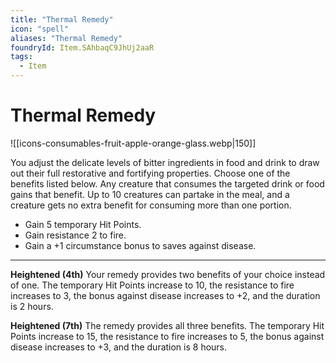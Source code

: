 ```yaml
---
title: "Thermal Remedy"
icon: "spell"
aliases: "Thermal Remedy"
foundryId: Item.SAhbaqC9JhUj2aaR
tags:
  - Item
---
```


# Thermal Remedy
![[icons-consumables-fruit-apple-orange-glass.webp|150]]

You adjust the delicate levels of bitter ingredients in food and drink to draw out their full restorative and fortifying properties. Choose one of the benefits listed below. Any creature that consumes the targeted drink or food gains that benefit. Up to 10 creatures can partake in the meal, and a creature gets no extra benefit for consuming more than one portion.

*   Gain 5 temporary Hit Points.
*   Gain resistance 2 to fire.
*   Gain a +1 circumstance bonus to saves against disease.

* * *

**Heightened (4th)** Your remedy provides two benefits of your choice instead of one. The temporary Hit Points increase to 10, the resistance to fire increases to 3, the bonus against disease increases to +2, and the duration is 2 hours.

**Heightened (7th)** The remedy provides all three benefits. The temporary Hit Points increase to 15, the resistance to fire increases to 5, the bonus against disease increases to +3, and the duration is 8 hours.


